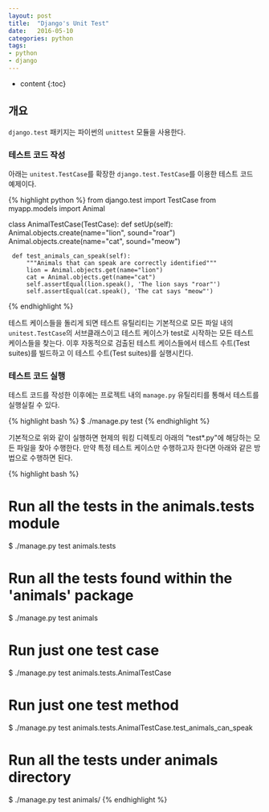 ```yaml
---
layout: post
title:  "Django's Unit Test"
date:   2016-05-10
categories: python
tags:
- python
- django
---
```


* content
{:toc}

## 개요
`django.test` 패키지는 파이썬의 `unittest` 모듈을 사용한다.


### 테스트 코드 작성
아래는 `unitest.TestCase`를 확장한 `django.test.TestCase`를 이용한 테스트 코드 예제이다.

{% highlight python %}
 from django.test import TestCase
 from myapp.models import Animal

 class AnimalTestCase(TestCase):
     def setUp(self):
         Animal.objects.create(name="lion", sound="roar")
         Animal.objects.create(name="cat", sound="meow")

     def test_animals_can_speak(self):
         """Animals that can speak are correctly identified"""
         lion = Animal.objects.get(name="lion")
         cat = Animal.objects.get(name="cat")
         self.assertEqual(lion.speak(), 'The lion says "roar"')
         self.assertEqual(cat.speak(), 'The cat says "meow"')
{% endhighlight %}

테스트 케이스들을 돌리게 되면 테스트 유틸리티는 기본적으로 모든 파일 내의 `unitest.TestCase`의 서브클래스이고 테스트 케이스가 test로 시작하는 모든 테스트 케이스들을 찾는다.
이후 자동적으로 검출된 테스트 케이스들에서 테스트 수트(Test suites)를 빌드하고 이 테스트 수트(Test suites)를 실행시킨다.

### 테스트 코드 실행
테스트 코드를 작성한 이후에는 프로젝트 내의 `manage.py` 유틸리티를 통해서 테스트를 실행실킬 수 있다.

{% highlight bash %}
$ ./manage.py test
{% endhighlight %}

기본적으로 위와 같이 실행하면 현제의 워킹 디렉토리 아래의 "test*.py"에 해당하는 모든 파일을 찾아 수행한다.
만약 특정 테스트 케이스만 수행하고자 한다면 아래와 같은 방법으로 수행하면 된다.

{% highlight bash %}
# Run all the tests in the animals.tests module
$ ./manage.py test animals.tests

# Run all the tests found within the 'animals' package
$ ./manage.py test animals

# Run just one test case
$ ./manage.py test animals.tests.AnimalTestCase

# Run just one test method
$ ./manage.py test animals.tests.AnimalTestCase.test_animals_can_speak

# Run all the tests under animals directory
$ ./manage.py test animals/
{% endhighlight %}